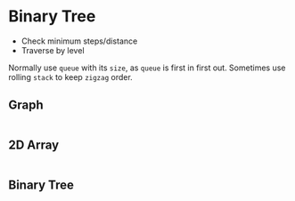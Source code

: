 # Binary Tree

- Check minimum steps/distance
- Traverse by level

Normally use `queue` with its `size`, as `queue` is first in first out. Sometimes use rolling `stack` to keep `zigzag` order.

## Graph

```java
```

## 2D Array

```java
```

## Binary Tree

```java
```